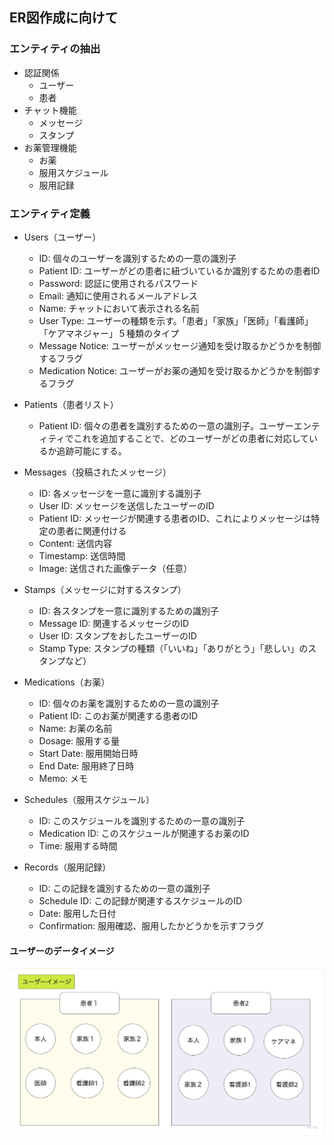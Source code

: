 ## ER図作成に向けて

<summary><h3>エンティティの抽出</h3></summary>

  - 認証関係
    - ユーザー
    - 患者
  - チャット機能
    - メッセージ
    - スタンプ
  - お薬管理機能
    - お薬
    - 服用スケジュール
    - 服用記録


<h3>エンティティ定義</h3>

- Users（ユーザー）
  - ID: 個々のユーザーを識別するための一意の識別子
  - Patient ID: ユーザーがどの患者に紐づいているか識別するための患者ID
  - Password: 認証に使用されるパスワード
  - Email: 通知に使用されるメールアドレス
  - Name: チャットにおいて表示される名前
  - User Type: ユーザーの種類を示す。「患者」「家族」「医師」「看護師」「ケアマネジャー」５種類のタイプ
  - Message Notice: ユーザーがメッセージ通知を受け取るかどうかを制御するフラグ
  - Medication Notice: ユーザーがお薬の通知を受け取るかどうかを制御するフラグ

- Patients（患者リスト）
  - Patient ID: 個々の患者を識別するための一意の識別子。ユーザーエンティティでこれを追加することで、どのユーザーがどの患者に対応しているか追跡可能にする。

- Messages（投稿されたメッセージ）
  - ID: 各メッセージを一意に識別する識別子
  - User ID: メッセージを送信したユーザーのID
  - Patient ID: メッセージが関連する患者のID、これによりメッセージは特定の患者に関連付ける
  - Content: 送信内容
  - Timestamp: 送信時間
  - Image: 送信された画像データ（任意）

- Stamps（メッセージに対するスタンプ）
  - ID: 各スタンプを一意に識別するための識別子
  - Message ID: 関連するメッセージのID
  - User ID: スタンプをおしたユーザーのID
  - Stamp Type: スタンプの種類（「いいね」「ありがとう」「悲しい」のスタンプなど）

- Medications（お薬）
  - ID: 個々のお薬を識別するための一意の識別子
  - Patient ID: このお薬が関連する患者のID
  - Name: お薬の名前
  - Dosage: 服用する量
  - Start Date: 服用開始日時
  - End Date: 服用終了日時
  - Memo: メモ

- Schedules（服用スケジュール）
  - ID: このスケジュールを識別するための一意の識別子
  - Medication ID: このスケジュールが関連するお薬のID
  - Time: 服用する時間

- Records（服用記録）
  - ID: この記録を識別するための一意の識別子
  - Schedule ID: この記録が関連するスケジュールのID
  - Date: 服用した日付
  - Confirmation: 服用確認、服用したかどうかを示すフラグ


#### ユーザーのデータイメージ

![ユーザーイメージ](./img/ER_diagram/user_image.jpg)
